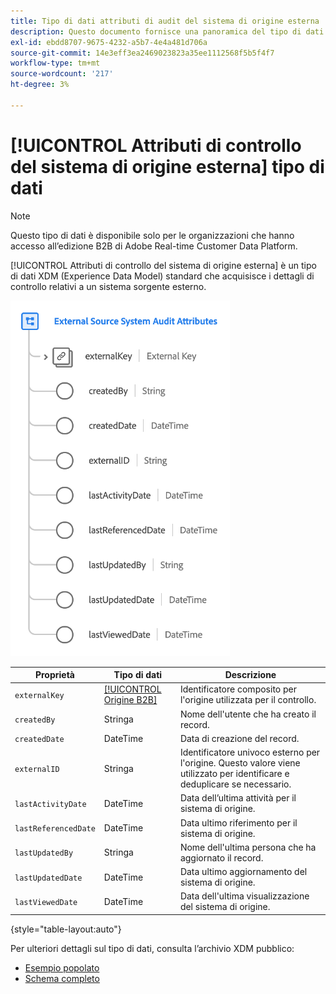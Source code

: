 ```yaml
---
title: Tipo di dati attributi di audit del sistema di origine esterna
description: Questo documento fornisce una panoramica del tipo di dati XDM (External Source System Audit Attributes Experience Data Model).
exl-id: ebdd8707-9675-4232-a5b7-4e4a481d706a
source-git-commit: 14e3eff3ea2469023823a35ee1112568f5b5f4f7
workflow-type: tm+mt
source-wordcount: '217'
ht-degree: 3%

---
```


# [!UICONTROL Attributi di controllo del sistema di origine esterna] tipo di dati

>[!NOTE]
>
>Questo tipo di dati è disponibile solo per le organizzazioni che hanno accesso all’edizione B2B di Adobe Real-time Customer Data Platform.

[!UICONTROL Attributi di controllo del sistema di origine esterna] è un tipo di dati XDM (Experience Data Model) standard che acquisisce i dettagli di controllo relativi a un sistema sorgente esterno.

![](../images/data-types/external-source-system-audit-attributes.png)

| Proprietà | Tipo di dati | Descrizione |
| --- | --- | --- |
| `externalKey` | [[!UICONTROL Origine B2B]](./b2b-source.md) | Identificatore composito per l&#39;origine utilizzata per il controllo. |
| `createdBy` | Stringa | Nome dell&#39;utente che ha creato il record. |
| `createdDate` | DateTime | Data di creazione del record. |
| `externalID` | Stringa | Identificatore univoco esterno per l&#39;origine. Questo valore viene utilizzato per identificare e deduplicare se necessario. |
| `lastActivityDate` | DateTime | Data dell’ultima attività per il sistema di origine. |
| `lastReferencedDate` | DateTime | Data ultimo riferimento per il sistema di origine. |
| `lastUpdatedBy` | Stringa | Nome dell&#39;ultima persona che ha aggiornato il record. |
| `lastUpdatedDate` | DateTime | Data ultimo aggiornamento del sistema di origine. |
| `lastViewedDate` | DateTime | Data dell&#39;ultima visualizzazione del sistema di origine. |

{style=&quot;table-layout:auto&quot;}

Per ulteriori dettagli sul tipo di dati, consulta l’archivio XDM pubblico:

* [Esempio popolato](https://github.com/adobe/xdm/blob/master/components/datatypes/auditing/external-source-system-audit.example.1.json)
* [Schema completo](https://github.com/adobe/xdm/blob/master/components/datatypes/auditing/external-source-system-audit.schema.json)

